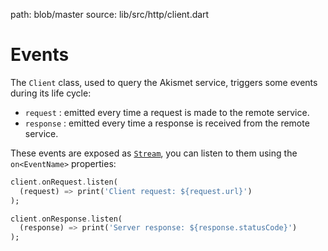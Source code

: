 path: blob/master
source: lib/src/http/client.dart

# Events
The `Client` class, used to query the Akismet service, triggers some events during its life cycle:

- `request` : emitted every time a request is made to the remote service.
- `response` : emitted every time a response is received from the remote service.

These events are exposed as [`Stream`](https://api.dart.dev/stable/dart-async/Stream-class.html), you can listen to them using the `on<EventName>` properties:

```dart
client.onRequest.listen(
  (request) => print('Client request: ${request.url}')
);

client.onResponse.listen(
  (response) => print('Server response: ${response.statusCode}')
);
```
